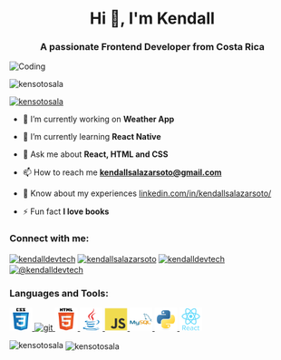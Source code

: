 <h1 align="center">Hi 👋, I'm Kendall</h1>
<h3 align="center">A passionate Frontend Developer from Costa Rica</h3>
<img aling="right" alt="Coding" width="400" src="https://cdn.dribbble.com/users/1019864/screenshots/3079099/codeloop.gif">

<p align="left"> <img src="https://komarev.com/ghpvc/?username=kensotosala&label=Profile%20views&color=0e75b6&style=flat" alt="kensotosala" /> </p>

<p align="left"> <a href="https://github.com/ryo-ma/github-profile-trophy"><img src="https://github-profile-trophy.vercel.app/?username=kensotosala" alt="kensotosala" /></a> </p>

- 🔭 I’m currently working on **Weather App**

- 🌱 I’m currently learning **React Native**

- 💬 Ask me about **React, HTML and CSS**

- 📫 How to reach me **kendallsalazarsoto@gmail.com**

- 📄 Know about my experiences [linkedin.com/in/kendallsalazarsoto/](linkedin.com/in/kendallsalazarsoto/)

- ⚡ Fun fact **I love books**

<h3 align="left">Connect with me:</h3>
<p align="left">
<a href="https://twitter.com/kendalldevtech" target="blank"><img align="center" src="https://raw.githubusercontent.com/rahuldkjain/github-profile-readme-generator/master/src/images/icons/Social/twitter.svg" alt="kendalldevtech" height="30" width="40" /></a>
<a href="https://linkedin.com/in/kendallsalazarsoto" target="blank"><img align="center" src="https://raw.githubusercontent.com/rahuldkjain/github-profile-readme-generator/master/src/images/icons/Social/linked-in-alt.svg" alt="kendallsalazarsoto" height="30" width="40" /></a>
<a href="https://www.hackerrank.com/kendalldevtech" target="blank"><img align="center" src="https://raw.githubusercontent.com/rahuldkjain/github-profile-readme-generator/master/src/images/icons/Social/hackerrank.svg" alt="kendalldevtech" height="30" width="40" /></a>
<a href="https://www.hackerearth.com/@kendalldevtech" target="blank"><img align="center" src="https://raw.githubusercontent.com/rahuldkjain/github-profile-readme-generator/master/src/images/icons/Social/hackerearth.svg" alt="@kendalldevtech" height="30" width="40" /></a>
</p>

<h3 align="left">Languages and Tools:</h3>
<p align="left"> <a href="https://www.w3schools.com/css/" target="_blank" rel="noreferrer"> <img src="https://raw.githubusercontent.com/devicons/devicon/master/icons/css3/css3-original-wordmark.svg" alt="css3" width="40" height="40"/> </a> <a href="https://git-scm.com/" target="_blank" rel="noreferrer"> <img src="https://www.vectorlogo.zone/logos/git-scm/git-scm-icon.svg" alt="git" width="40" height="40"/> </a> <a href="https://www.w3.org/html/" target="_blank" rel="noreferrer"> <img src="https://raw.githubusercontent.com/devicons/devicon/master/icons/html5/html5-original-wordmark.svg" alt="html5" width="40" height="40"/> </a> <a href="https://www.java.com" target="_blank" rel="noreferrer"> <img src="https://raw.githubusercontent.com/devicons/devicon/master/icons/java/java-original.svg" alt="java" width="40" height="40"/> </a> <a href="https://developer.mozilla.org/en-US/docs/Web/JavaScript" target="_blank" rel="noreferrer"> <img src="https://raw.githubusercontent.com/devicons/devicon/master/icons/javascript/javascript-original.svg" alt="javascript" width="40" height="40"/> </a> <a href="https://www.mysql.com/" target="_blank" rel="noreferrer"> <img src="https://raw.githubusercontent.com/devicons/devicon/master/icons/mysql/mysql-original-wordmark.svg" alt="mysql" width="40" height="40"/> </a> <a href="https://www.python.org" target="_blank" rel="noreferrer"> <img src="https://raw.githubusercontent.com/devicons/devicon/master/icons/python/python-original.svg" alt="python" width="40" height="40"/> </a> <a href="https://reactjs.org/" target="_blank" rel="noreferrer"> <img src="https://raw.githubusercontent.com/devicons/devicon/master/icons/react/react-original-wordmark.svg" alt="react" width="40" height="40"/> </a> </p>

<p><img align="left" src="https://github-readme-stats.vercel.app/api/top-langs?username=kensotosala&show_icons=true&locale=en&layout=compact" alt="kensotosala" /></p>

<p>&nbsp;<img align="center" src="https://github-readme-stats.vercel.app/api?username=kensotosala&show_icons=true&locale=en" alt="kensotosala" /></p>
